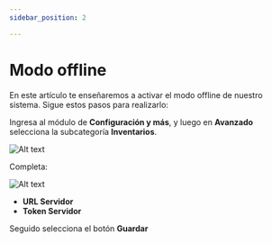 ```yaml
---
sidebar_position: 2

---
```

# Modo offline

En este artículo te enseñaremos a activar el modo offline de nuestro sistema. Sigue estos pasos para realizarlo:

Ingresa al módulo de **Configuración y más**, y luego en  **Avanzado** selecciona la subcategoría **Inventarios**.

![Alt text](img/modooffline1.jpg)

Completa:

![Alt text](img/modooffline2.jpg)

* **URL Servidor**
* **Token Servidor**

Seguido selecciona el botón **Guardar**
